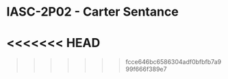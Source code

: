 # IASC-2P02 - Carter Sentance
<<<<<<< HEAD
=======

>>>>>>> fcce646bc6586304adf0bfbfb7a999f666f389e7
